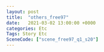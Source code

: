 ```yaml
---
layout: post
title:  "others_free97"
date:   2021-03-02 13:00:00 +0000
categories: Etc
Tags: Story Etc
SceneCode: ["scene_free97_q1_s20"]
---
```

